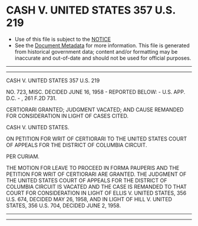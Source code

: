 ---
---

# CASH V. UNITED STATES 357 U.S. 219

* Use of this file is subject to the [NOTICE](https://github.com/publicdocs/notice/blob/master/NOTICE)
* See the [Document Metadata](../../../) for more information.
  This file is generated from historical government data; content and/or formatting may be inaccurate and out-of-date and should not be used for official purposes.

----------
----------

CASH V. UNITED STATES 357 U.S. 219

NO. 723, MISC.  DECIDED JUNE 16, 1958 - REPORTED BELOW: - U.S. APP. D.C. - , 261 F.2D 731.

CERTIORARI GRANTED; JUDGMENT VACATED; AND CAUSE REMANDED FOR CONSIDERATION IN LIGHT OF CASES CITED.

CASH V. UNITED STATES.

ON PETITION FOR WRIT OF CERTIORARI TO THE UNITED STATES COURT OF APPEALS FOR THE DISTRICT OF COLUMBIA CIRCUIT.

PER CURIAM.

THE MOTION FOR LEAVE TO PROCEED IN FORMA PAUPERIS AND THE PETITION FOR WRIT OF CERTIORARI ARE GRANTED.  THE JUDGMENT OF THE UNITED STATES COURT OF APPEALS FOR THE DISTRICT OF COLUMBIA CIRCUIT IS VACATED AND THE CASE IS REMANDED TO THAT COURT FOR CONSIDERATION IN LIGHT OF ELLIS V. UNITED STATES, 356 U.S. 674, DECIDED MAY 26, 1958, AND IN LIGHT OF HILL V. UNITED STATES, 356 U.S. 704, DECIDED JUNE 2, 1958.


----------
----------

